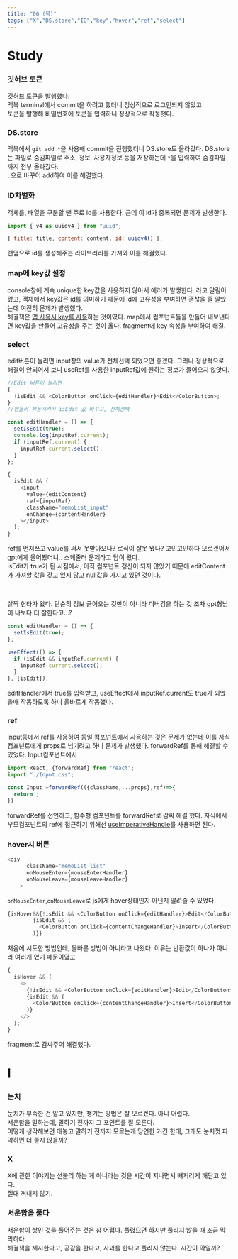 ```yaml
---
title: "06 (목)"
tags: ["X","DS.store","ID","key","hover","ref","select"]
---
```


# Study

### 깃허브 토큰

깃허브 토큰을 발행했다.  
맥북 terminal에서 commit을 하려고 했더니 정상적으로 로그인되지 않았고  
토큰을 발행해 비밀번호에 토큰을 입력하니 정상적으로 작동햇다.

### DS.store

맥북에서 `git add *`을 사용해 commit을 진행했더니 DS.store도 올라갔다. DS.store는 파일로 숨김파일로 주소, 정보, 사용자정보 등을 저장하는데 `*`을 입력하여 숨김파일까지 전부 올라갔다.  
`.`으로 바꾸어 add하여 이를 해결했다.

### ID차별화

객체를, 배열을 구분할 땐 주로 id를 사용한다. 근데 이 id가 중복되면 문제가 발생한다.

```js
import { v4 as uuidv4 } from "uuid";

{ title: title, content: content, id: uuidv4() },
```

랜덤으로 id를 생성해주는 라이브러리를 가져와 이를 해결했다.

### map에 key값 설정

console창에 계속 unique한 key값을 사용하지 않아서 에러가 발생한다. 라고 알림이 왔고, 객체에서 key값은 id를 의미하기 때문에 id에 고유성을 부여하면 괜찮을 줄 알았는데 여전히 문제가 발생했다.  
해결책은 [맵 사용시 key를 사용](https://velog.io/@chyoon0512/React-map-%EC%82%AC%EC%9A%A9%EC%8B%9C-key-props%EB%A5%BC-%EB%B6%80%EC%97%AC%ED%95%98%EB%8A%94-%EC%9D%B4%EC%9C%A0)하는 것이였다. map에서 컴포넌트들을 만들어 내보낸다면 key값을 만들어 고유성을 주는 것이 옳다. fragment에 key 속성을 부여하여 해결.

### select

edit버튼이 눌리면 input창의 value가 전체선택 되었으면 좋겠다. 그러나 정상적으로 해결이 안되어서 보니 useRef를 사용한 inputRef값에 원하는 정보가 들어오지 않앗다.

```js
//Edit 버튼이 눌리면
{
  !isEdit && <ColorButton onClick={editHandler}>Edit</ColorButton>;
}
//핸들러 작동시켜서 isEdit 값 바꾸고, 전체선택

const editHandler = () => {
  setIsEdit(true);
  console.log(inputRef.current);
  if (inputRef.current) {
    inputRef.current.select();
  }
};

{
  isEdit && (
    <input
      value={editContent}
      ref={inputRef}
      className="memoList_input"
      onChange={contentHandler}
    ></input>
  );
}
```

ref를 먼저쓰고 value를 써서 못받아오나? 로직이 잘못 됐나? 고민고민하다 모르겠어서 gpt에게 물어봤더니.. 스케줄러 문제라고 답이 왔다.   
isEdit가 true가 된 시점에서, 아직 컴포넌트 갱신이 되지 않았기 때문에 editContent가 가져할 값을 갖고 있지 않고 null값을 가지고 있던 것이다.   

<br />

살짝 현타가 왔다. 단순히 정보 긁어오는 것만이 아니라 디버깅을 하는 것 조차 gpt형님이 나보다 더 잘한다고...?

```js
const editHandler = () => {
  setIsEdit(true);
};

useEffect(() => {
  if (isEdit && inputRef.current) {
    inputRef.current.select();
  }
}, [isEdit]);
```
editHandler에서 true를 입력받고, useEffect에서 inputRef.current도 true가 되었을때 작동하도록 하니 올바르게 작동했다.
### ref
input등에서 ref를 사용하여 동일 컴포넌트에서 사용하는 것은 문제가 없는데 이를 자식 컴포넌트에게 props로 넘기려고 하니 문제가 발생했다.
forwardRef를 통해 해결할 수 있었다. Input컴포넌트에서
```js
import React, {forwardRef} from "react";
import "./Input.css";

const Input =forwardRef(({className,...props},ref)=>{
  return ;
})
```
forwardRef를 선언하고, 함수형 컴포넌트를 forwardRef로 감싸 해결 했다.
자식에서 부모컴포넌트의 ref에 접근하기 위해선 [useImperativeHandle](https://velog.io/@mujaen/%ED%95%A8%EC%88%98-%EC%BB%B4%ED%8F%AC%EB%84%8C%ED%8A%B8%EC%97%90-ref-%EC%A0%84%EB%8B%AC%ED%95%98%EA%B8%B0)를 사용하면 된다.
### hover시 버튼
```js
<div
      className="memoList_list"
      onMouseEnter={mouseEnterHandler}
      onMouseLeave={mouseLeaveHandler}
    >
```
`onMouseEnter`,`onMouseLeave`로 js에게 hover상태인지 아닌지 알려줄 수 있었다.
```js
{isHover&&{!isEdit && <ColorButton onClick={editHandler}>Edit</ColorButton>}
        {isEdit && (
          <ColorButton onClick={contentChangeHandler}>Insert</ColorButton>
        )}}

```
처음에 시도한 방법인데, 올바른 방법이 아니라고 나왔다. 이유는 반환값이 하나가 아니라 여러개 였기 때문이였고
```js
{
  isHover && (
    <>
      {!isEdit && <ColorButton onClick={editHandler}>Edit</ColorButton>}
      {isEdit && (
        <ColorButton onClick={contentChangeHandler}>Insert</ColorButton>
      )}
    </>
  );
}
```
fragment로 감싸주어 해결했다.
# I

### 눈치

눈치가 부족한 건 알고 있지만, 챙기는 방법은 잘 모르겠다. 아니 어렵다.  
서운함을 말하는데, 말하기 전까지 그 포인트를 잘 모른다.  
어떻게 생각해보면 대놓고 말하기 전까지 모르는게 당연한 거긴 한데, 그래도 눈치껏 파악하면 더 좋지 않을까?

### X

X에 관한 이야기는 섣불리 하는 게 아니라는 것을 시간이 지나면서 뼈저리게 깨닫고 있다.  
절대 꺼내지 않기.

### 서운함을 풀다

서운함이 쌓인 것을 풀어주는 것은 참 어렵다. 풀렸으면 하지만 풀리지 않을 때 조금 막막하다.  
해결책을 제시한다고, 공감을 한다고, 사과를 한다고 풀리지 않는다. 시간이 약일까?
